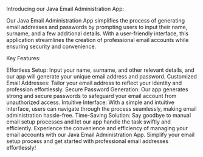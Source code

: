 Introducing our Java Email Administration App:

Our Java Email Administration App simplifies the process of generating email addresses and passwords by 
prompting users to input their name, surname, and a few additional details. With a user-friendly interface, 
this application streamlines the creation of professional email accounts while ensuring security and convenience.

Key Features:

Effortless Setup: Input your name, surname, and other relevant details, and our app will generate your unique email address and password.
Customized Email Addresses: Tailor your email address to reflect your identity and profession effortlessly.
Secure Password Generation: Our app generates strong and secure passwords to safeguard your email account from unauthorized access.
Intuitive Interface: With a simple and intuitive interface, users can navigate through the process seamlessly, making email administration hassle-free.
Time-Saving Solution: Say goodbye to manual email setup processes and let our app handle the task swiftly and efficiently.
Experience the convenience and efficiency of managing your email accounts with our Java Email Administration App.
Simplify your email setup process and get started with professional email addresses effortlessly!
